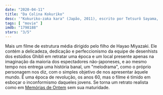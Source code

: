 ```yaml
---
date: "2020-04-11"
title: "Da Colina Kokuriko"
desc: '"Kokuriko-zaka kara" (Japão, 2011), escrito por Tetsurô Sayama, Hayao Miyazaki e Keiko Niwa, dirigido por Gorô Miyazaki, com Masami Nagasawa, Jun'ichi Okada e Keiko Takeshita.'
tags: [ "movie" ]
imdb: "1798188"
stars: "3/5"
---
```

Mais um filme de estrutura média dirigido pelo filho de Hayao Miyazaki. Ele contém a delicadeza, dedicação e perfeccionismo da equipe de desenhists dos estúdios Ghibli em retratar uma época e um local presente apenas na imaginação da maioria dos espectadores não-japoneses, e ao mesmo tempo nos entrega uma história banal, um "melodrama", como o próprio personagem nos diz, com o simples objetivo de nos apresentar àquele mundo. É uma época de revolução, os anos 60, mas o filme é tímido em esboçar o inconformismo daqueles jovens. Se torna um retrato realista como em [Memórias de Ontem](/memorias-de-ontem) sem sua maturidade.
